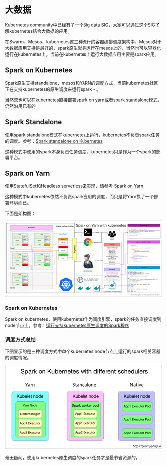 # 大数据

Kubernetes community中已经有了一个[Big data SIG](https://github.com/kubernetes/community/tree/master/sig-big-data)，大家可以通过这个SIG了解kubernetes结合大数据的应用。

在Swarm、Mesos、kubernetes这三种流行的容器编排调度架构中，Mesos对于大数据应用支持是最好的，spark原生就是运行在mesos上的，当然也可以容器化运行在kubernetes上。当前在kubernetes上运行大数据应用主要是spark应用。

## Spark on Kubernetes

Spark原生支持standalone、mesos和YARN的调度方式，当前kubernetes社区正在支持kubernetes的原生调度来运行spark - 。

当然您也可以在kubernetes直接部署spark on yarn或者spark standalone模式，仍然沿用已有的

## Spark Standalone

使用spark standalone模式在kubernetes上运行，kubernetes不负责spark任务的调度。参考：[Spark standalone on Kubernetes](spark-standalone-on-kubernetes.md)

这种模式中使用的spark本身负责任务调度，kubernetes只是作为一个spark的部署平台。

## Spark on Yarn

使用StatefulSet和Headless serverless来实现，请参考 [Spark on Yarn](https://github.com/rootsongjc/kube-yarn/tree/sz-test)

这种模式中kubernetes依然不负责spark应用的调度，而只是将Yarn换了一个部署环境而已。

下面是架构图：

![Spark on yarn with kubernetes](../images/spark-on-yarn-with-kubernetes.png)

### Spark on Kubernetes

Spark on kubernetes，使用kubernetes作为调度引擎，spark的任务直接调度到node节点上。参考：[运行支持kubernetes原生调度的Spark程序](usecases/running-spark-with-kubernetes-native-scheduler.md)

### 调度方式总结

下图显示的是三种调度方式中单个kubernetes node节点上运行的spark相关容器的调度情况。

![在kubernetes上使用多种调度方式](../images/spark-on-kubernetes-with-different-schedulers.jpg)

毫无疑问，使用kubernetes原生调度的spark任务才是最节省资源的。